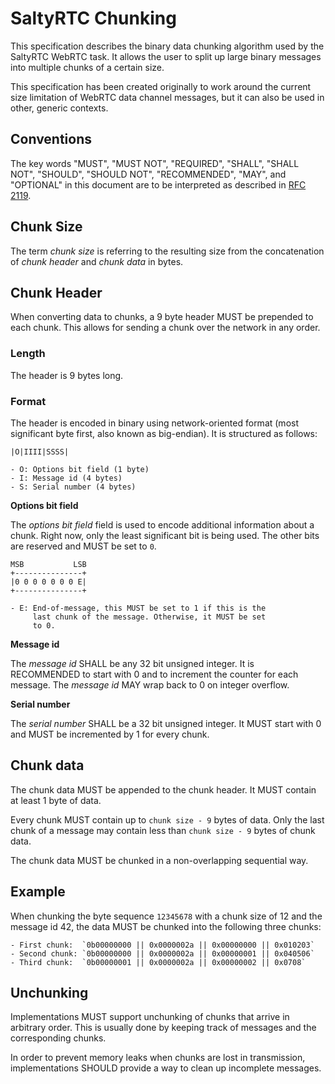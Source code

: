 # SaltyRTC Chunking

This specification describes the binary data chunking algorithm used by
the SaltyRTC WebRTC task. It allows the user to split up large binary
messages into multiple chunks of a certain size.

This specification has been created originally to work around the
current size limitation of WebRTC data channel messages, but it can also
be used in other, generic contexts.

## Conventions

The key words "MUST", "MUST NOT", "REQUIRED", "SHALL", "SHALL NOT",
"SHOULD", "SHOULD NOT", "RECOMMENDED", "MAY", and "OPTIONAL" in this
document are to be interpreted as described in [RFC
2119](https://tools.ietf.org/html/rfc2119).

## Chunk Size

The term *chunk size* is referring to the resulting size from the
concatenation of *chunk header* and *chunk data* in bytes.

## Chunk Header

When converting data to chunks, a 9 byte header MUST be prepended to
each chunk. This allows for sending a chunk over the network in any
order.

### Length

The header is 9 bytes long.

### Format

The header is encoded in binary using network-oriented format (most
significant byte first, also known as big-endian). It is structured as
follows:

    |O|IIII|SSSS|

    - O: Options bit field (1 byte)
    - I: Message id (4 bytes)
    - S: Serial number (4 bytes)

**Options bit field**

The *options bit field* field is used to encode additional information
about a chunk. Right now, only the least significant bit is being used.
The other bits are reserved and MUST be set to `0`.

    MSB           LSB
    +---------------+
    |0 0 0 0 0 0 0 E|
    +---------------+

    - E: End-of-message, this MUST be set to 1 if this is the
         last chunk of the message. Otherwise, it MUST be set
         to 0.

**Message id**

The *message id* SHALL be any 32 bit unsigned integer. It is RECOMMENDED
to start with 0 and to increment the counter for each message. The
*message id* MAY wrap back to 0 on integer overflow.

**Serial number**

The *serial number* SHALL be a 32 bit unsigned integer. It MUST start
with 0 and MUST be incremented by 1 for every chunk.

## Chunk data

The chunk data MUST be appended to the chunk header. It MUST contain at
least 1 byte of data.

Every chunk MUST contain up to `chunk size - 9` bytes of data. Only the
last chunk of a message may contain less than `chunk size - 9` bytes of
chunk data.

The chunk data MUST be chunked in a non-overlapping sequential way.

## Example

When chunking the byte sequence `12345678` with a chunk size of 12 and
the message id 42, the data MUST be chunked into the following three
chunks:

    - First chunk:  `0b00000000 || 0x0000002a || 0x00000000 || 0x010203`
    - Second chunk: `0b00000000 || 0x0000002a || 0x00000001 || 0x040506`
    - Third chunk:  `0b00000001 || 0x0000002a || 0x00000002 || 0x0708`

## Unchunking

Implementations MUST support unchunking of chunks that arrive in
arbitrary order. This is usually done by keeping track of messages and
the corresponding chunks.

In order to prevent memory leaks when chunks are lost in transmission,
implementations SHOULD provide a way to clean up incomplete messages.
